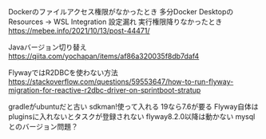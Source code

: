 Dockerのファイルアクセス権限がなかったとき 多分Docker DesktopのResources -> WSL Integration 設定漏れ
実行権限降りなかったとき https://mebee.info/2021/10/13/post-44471/

Javaバージョン切り替え https://qiita.com/yochapan/items/af86a320035f8db7daf4

FlywayではR2DBCを使わない方法 https://stackoverflow.com/questions/59553647/how-to-run-flyway-migration-for-reactive-r2dbc-driver-on-sprintboot-stratup

gradleがubuntuだと古い sdkman!使って入れる 19なら7.6が要る
Flyway自体はpluginsに入れないとタスクが登録されない
flyway8.2.0以降は動かない mysqlとのバージョン問題？